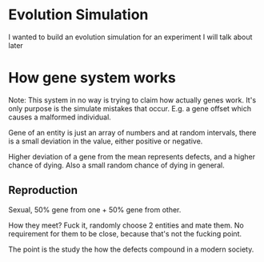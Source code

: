 # Evolution Simulation
I wanted to build an evolution simulation for an experiment I will talk about later

# How gene system works
Note: This system in no way is trying to claim how actually genes work. It's only purpose is the simulate
mistakes that occur. E.g. a gene offset which causes a malformed individual.

Gene of an entity is just an array of numbers and at random intervals, there is a small deviation in the value, either positive or negative.

Higher deviation of a gene from the mean represents defects, and a higher chance of dying.
Also a small random chance of dying in general.

## Reproduction
Sexual, 50% gene from one + 50% gene from other.

How they meet? Fuck it, randomly choose 2 entities and mate them. No requirement for them to be close, because that's not the fucking point.

The point is the study the how the defects compound in a modern society.